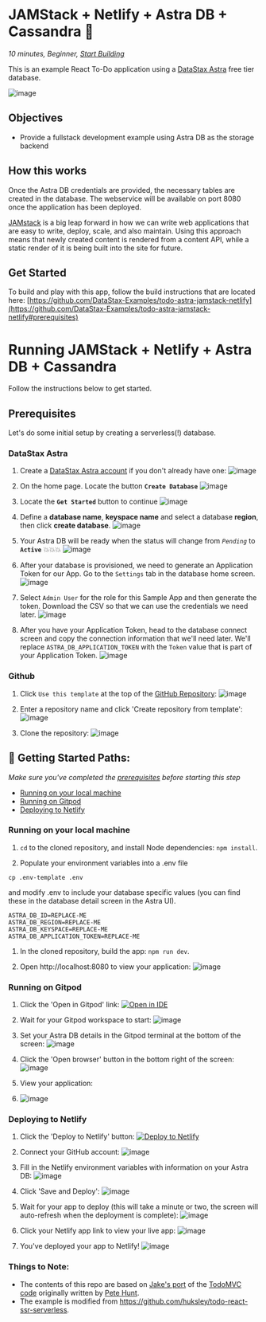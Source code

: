 <!--- STARTEXCLUDE --->
# JAMStack + Netlify + Astra DB + Cassandra 📒
*10 minutes, Beginner, [Start Building](https://github.com/DataStax-Examples/todo-astra-jamstack-netlify#prerequisites)*

This is an example React To-Do application using a [DataStax Astra](https://dtsx.io/2Yhvqtv) free tier database.
<!--- ENDEXCLUDE --->

![image](https://monosnap.com/image/Fv0yPAznbeNJD3vYlQfztME6yogzFT)

## Objectives
* Provide a fullstack development example using Astra DB as the storage backend

## How this works
Once the Astra DB credentials are provided, the necessary tables are created in the database. The webservice will be available on port 8080 once the application has been deployed.

[JAMstack](https://jamstack.org/) is a big leap forward in how we can write web applications that are easy to write, deploy, scale, and also maintain. Using this approach means that newly created content is rendered from a content API, while a static render of it is being built into the site for future.

## Get Started
To build and play with this app, follow the build instructions that are located here: [https://github.com/DataStax-Examples/todo-astra-jamstack-netlify](https://github.com/DataStax-Examples/todo-astra-jamstack-netlify#prerequisites)

<!--- STARTEXCLUDE --->
# Running JAMStack + Netlify + Astra DB + Cassandra 
Follow the instructions below to get started.

## Prerequisites
Let's do some initial setup by creating a serverless(!) database.

### DataStax Astra
1. Create a [DataStax Astra account](https://dtsx.io/2Yhvqtv) if you don't already have one:
![image](https://raw.githubusercontent.com/DataStax-Examples/sample-app-template/master/screenshots/astra-register-basic-auth.png)

2. On the home page. Locate the button **`Create Database`**
![image](https://raw.githubusercontent.com/DataStax-Examples/sample-app-template/master/screenshots/astra-dashboard.png)

3. Locate the **`Get Started`** button to continue
![image](https://raw.githubusercontent.com/DataStax-Examples/sample-app-template/master/screenshots/astra-select-plan.png)

4. Define a **database name**, **keyspace name** and select a database **region**, then click **create database**.
![image](https://raw.githubusercontent.com/DataStax-Examples/sample-app-template/master/screenshots/astra-create-db.png)

5. Your Astra DB will be ready when the status will change from *`Pending`* to **`Active`** 💥💥💥 
![image](https://raw.githubusercontent.com/DataStax-Examples/sample-app-template/master/screenshots/astra-db-active.png)

6. After your database is provisioned, we need to generate an Application Token for our App. Go to the `Settings` tab in the database home screen.
![image](https://raw.githubusercontent.com/DataStax-Examples/sample-app-template/master/screenshots/astra-db-settings.png)

1. Select `Admin User` for the role for this Sample App and then generate the token. Download the CSV so that we can use the credentials we need later.
![image](https://raw.githubusercontent.com/DataStax-Examples/sample-app-template/master/screenshots/astra-db-settings-token.png)

1. After you have your Application Token, head to the database connect screen and copy the connection information that we'll need later. We'll replace `ASTRA_DB_APPLICATION_TOKEN` with the `Token` value that is part of your Application Token.
![image](https://raw.githubusercontent.com/DataStax-Examples/sample-app-template/master/screenshots/astra-db-connect.png)

### Github
1. Click `Use this template` at the top of the [GitHub Repository](https://github.com/DataStax-Examples/todo-astra-jamstack-netlify):
![image](https://raw.githubusercontent.com/DataStax-Examples/sample-app-template/master/screenshots/github-use-template.png)

2. Enter a repository name and click 'Create repository from template':
![image](https://raw.githubusercontent.com/DataStax-Examples/sample-app-template/master/screenshots/github-create-repository.png)

3. Clone the repository:
![image](https://raw.githubusercontent.com/DataStax-Examples/sample-app-template/master/screenshots/github-clone.png)

## 🚀 Getting Started Paths:
*Make sure you've completed the [prerequisites](#prerequisites) before starting this step*
  - [Running on your local machine](#running-on-your-local-machine)
  - [Running on Gitpod](#running-on-gitpod)
  - [Deploying to Netlify](#deploying-to-netlify)

### Running on your local machine
1. `cd` to the cloned repository, and install Node dependencies: `npm install`.

2. Populate your environment variables into a .env file
```
cp .env-template .env
```

and modify .env to include your database specific values (you can find these in the database detail screen in the Astra UI).

```
ASTRA_DB_ID=REPLACE-ME
ASTRA_DB_REGION=REPLACE-ME
ASTRA_DB_KEYSPACE=REPLACE-ME
ASTRA_DB_APPLICATION_TOKEN=REPLACE-ME
```

1. In the cloned repository, build the app: `npm run dev`.

2. Open http://localhost:8080 to view your application:
![image](https://user-images.githubusercontent.com/3254549/88739693-fdadac00-d0ef-11ea-9f95-d2ee643b5431.png)

### Running on Gitpod
1. Click the 'Open in Gitpod' link:
[![Open in IDE](https://gitpod.io/button/open-in-gitpod.svg)](https://dtsx.io/3gtADSq)

2. Wait for your Gitpod workspace to start:
![image](https://user-images.githubusercontent.com/3254549/88744125-5171c280-d0fb-11ea-9676-de4589e42589.png)

3. Set your Astra DB details in the Gitpod terminal at the bottom of the screen:
![image](https://user-images.githubusercontent.com/3254549/88744148-64849280-d0fb-11ea-9b20-52d5226a14c6.png)

4. Click the 'Open browser' button in the bottom right of the screen:
![image](https://user-images.githubusercontent.com/3254549/88744346-ebd20600-d0fb-11ea-9853-cf370dfcf143.png)

5. View your application:
6. ![image](https://user-images.githubusercontent.com/3254549/88744380-04422080-d0fc-11ea-93a1-fe40854f428c.png)

### Deploying to Netlify
1. Click the 'Deploy to Netlify' button:
[![Deploy to Netlify](https://www.netlify.com/img/deploy/button.svg)](https://dtsx.io/2EtfGty)

2. Connect your GitHub account:
![image](https://user-images.githubusercontent.com/3254549/88744656-d9a49780-d0fc-11ea-97ad-f05aa0ace11e.png)

3. Fill in the Netlify environment variables with information on your Astra DB:
![image](https://user-images.githubusercontent.com/3254549/88744704-fb9e1a00-d0fc-11ea-8d92-4182aed4499d.png)

4. Click 'Save and Deploy':
![image](https://user-images.githubusercontent.com/3254549/88744776-2c7e4f00-d0fd-11ea-8530-71e2a85e34a2.png)

5. Wait for your app to deploy (this will take a minute or two, the screen will auto-refresh when the deployment is complete):
![image](https://user-images.githubusercontent.com/3254549/88744798-3bfd9800-d0fd-11ea-8858-281bd0d4ff70.png)

6. Click your Netlify app link to view your live app:
![image](https://user-images.githubusercontent.com/3254549/88744822-4fa8fe80-d0fd-11ea-97dd-9f9611b332dc.png)

7. You've deployed your app to Netlify!
![image](https://user-images.githubusercontent.com/3254549/88744842-62233800-d0fd-11ea-8e20-29aa71027885.png)

### Things to Note:
 - The contents of this repo are based on [Jake's port](https://github.com/tjake/todo-astra-react-serverless/) of the [TodoMVC code](https://github.com/tastejs/todomvc/tree/master/examples/react) originally written by [Pete Hunt](https://github.com/petehunt).
 - The example is modified from https://github.com/huksley/todo-react-ssr-serverless.
<!--- ENDEXCLUDE --->
